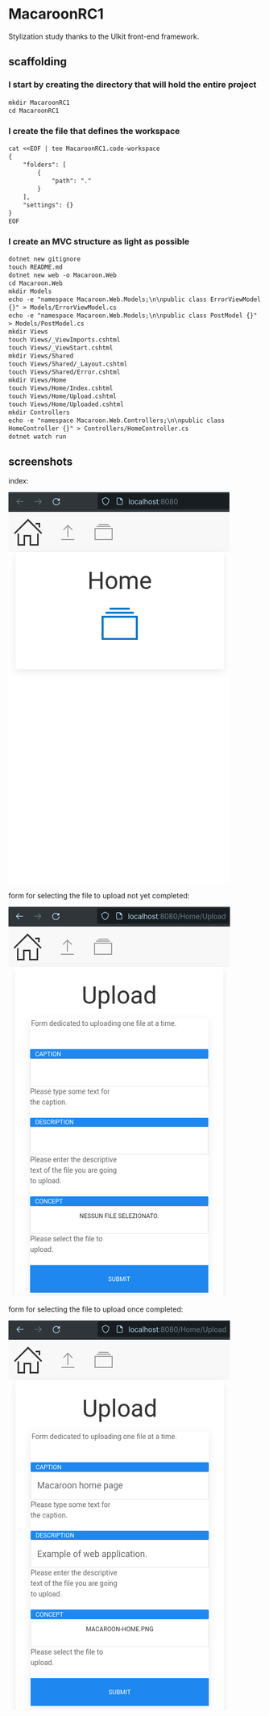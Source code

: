 # MacaroonRC1

Stylization study thanks to the UIkit front-end framework.

## scaffolding

### I start by creating the directory that will hold the entire project

```shell
mkdir MacaroonRC1
cd MacaroonRC1
```

### I create the file that defines the workspace

```shell
cat <<EOF | tee MacaroonRC1.code-workspace
{
	"folders": [
		{
			"path": "."
		}
	],
	"settings": {}
}
EOF
```

### I create an MVC structure as light as possible

```shell
dotnet new gitignore
touch README.md
dotnet new web -o Macaroon.Web
cd Macaroon.Web
mkdir Models
echo -e "namespace Macaroon.Web.Models;\n\npublic class ErrorViewModel {}" > Models/ErrorViewModel.cs
echo -e "namespace Macaroon.Web.Models;\n\npublic class PostModel {}" > Models/PostModel.cs
mkdir Views
touch Views/_ViewImports.cshtml
touch Views/_ViewStart.cshtml
mkdir Views/Shared
touch Views/Shared/_Layout.cshtml
touch Views/Shared/Error.cshtml
mkdir Views/Home
touch Views/Home/Index.cshtml
touch Views/Home/Upload.cshtml
touch Views/Home/Uploaded.cshtml
mkdir Controllers
echo -e "namespace Macaroon.Web.Controllers;\n\npublic class HomeController {}" > Controllers/HomeController.cs
dotnet watch run
```

## screenshots

index:

![home page](https://github.com/paolomococci/mocaccino/blob/main/screenshots/Macaroon/Macaroon-Home.png)

form for selecting the file to upload not yet completed:

![form for selecting the file to upload not yet completed](https://github.com/paolomococci/mocaccino/blob/main/screenshots/Macaroon/Macaroon-Upload_1.png)

form for selecting the file to upload once completed:

![form for selecting the file to upload once completed](https://github.com/paolomococci/mocaccino/blob/main/screenshots/Macaroon/Macaroon-Upload_2.png)
